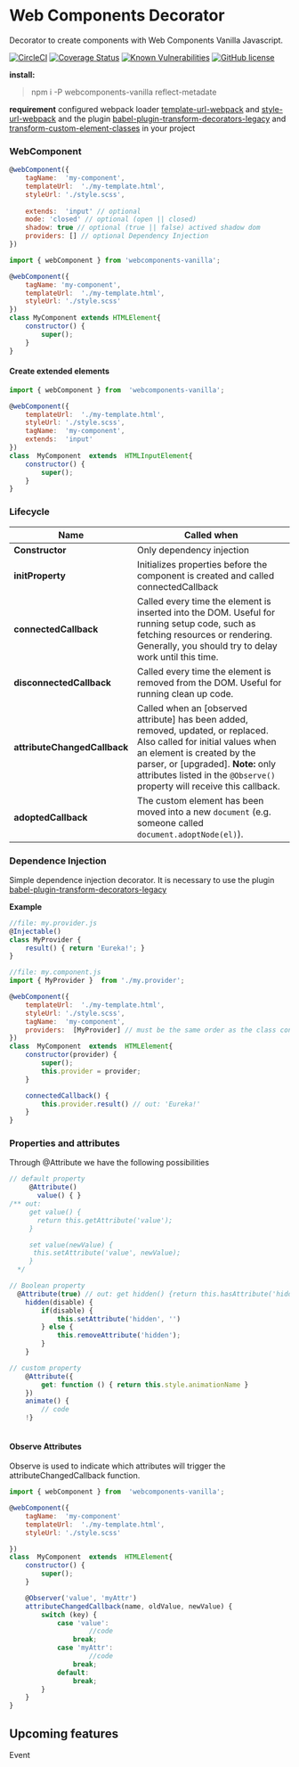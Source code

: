 # Web Components Decorator

Decorator to create components with Web Components Vanilla Javascript.

[![CircleCI](https://circleci.com/gh/VagnerSilva/-webcomponentjs/tree/master.svg?style=svg)](https://circleci.com/gh/VagnerSilva/-webcomponentjs/tree/master) [![Coverage Status](https://coveralls.io/repos/github/VagnerSilva/-webcomponentjs/badge.svg?branch=master)](https://coveralls.io/github/VagnerSilva/-webcomponentjs?branch=master) [![Known Vulnerabilities](https://snyk.io/test/github/VagnerSilva/-webcomponentjs/badge.svg?targetFile=package.json)](https://snyk.io/test/github/VagnerSilva/-webcomponentjs?targetFile=package.json) [![GitHub license](https://img.shields.io/github/license/VagnerSilva/-webcomponentjs.svg)](https://github.com/VagnerSilva/-webcomponentjs/blob/master/LICENSE)

**install:** 
> npm i -P webcomponents-vanilla reflect-metadate

**requirement** configured webpack loader [template-url-webpack](https://www.npmjs.com/package/template-url-webpack#webpack) 
and [style-url-webpack](https://www.npmjs.com/package/style-url-webpack)
and the plugin [babel-plugin-transform-decorators-legacy](http://babeljs.io/docs/en/babel-plugin-transform-decorators) and [transform-custom-element-classes](https://github.com/github/babel-plugin-transform-custom-element-classes) in your project


### WebComponent

```js
@webComponent({
	tagName:  'my-component',
	templateUrl:  './my-template.html',
	styleUrl: './style.scss',
	
	extends:  'input' // optional
	mode: 'closed' // optional (open || closed)
	shadow: true // optional (true || false) actived shadow dom
	providers: [] // optional Dependency Injection
})

```

```js
import { webComponent } from 'webcomponents-vanilla';

@webComponent({
	tagName: 'my-component',
	templateUrl:  './my-template.html',
	styleUrl: './style.scss'
})
class MyComponent extends HTMLElement{
	constructor() {
		super();
	}
}
```

#### Create extended elements

```js
import { webComponent } from  'webcomponents-vanilla';

@webComponent({
	templateUrl:  './my-template.html',
	styleUrl: './style.scss',
	tagName:  'my-component',
	extends:  'input'
})
class  MyComponent  extends  HTMLInputElement{
	constructor() {
		super();
	}
}
```

### Lifecycle
|    Name |Called when|
|----------------|--------------------------------------------|
|**Constructor** |  Only dependency injection
|**initProperty**| Initializes properties before the component is created and called connectedCallback
|**connectedCallback**|Called every time the element is inserted into the DOM. Useful for running setup code, such as fetching resources or rendering. Generally, you should try to delay work until this time.
|**disconnectedCallback**|Called every time the element is removed from the DOM. Useful for running clean up code.
|**attributeChangedCallback** |Called when an [observed attribute] has been added, removed, updated, or replaced. Also called for initial values when an element is created by the parser, or [upgraded]. **Note:** only attributes listed in the `@Observe()` property will receive this callback.
|**adoptedCallback**| The custom element has been moved into a new `document` (e.g. someone called `document.adoptNode(el)`).


### Dependence Injection
Simple dependence injection decorator.
It is necessary to use the plugin [babel-plugin-transform-decorators-legacy](http://babeljs.io/docs/en/babel-plugin-transform-decorators)

**Example**

```js
//file: my.provider.js
@Injectable()
class MyProvider {
	result() { return 'Eureka!'; }
}
```

```js
//file: my.component.js
import { MyProvider }  from './my.provider';

@webComponent({
	templateUrl:  './my-template.html',
	styleUrl: './style.scss',
	tagName:  'my-component',
	providers:  [MyProvider] // must be the same order as the class constructor
})
class  MyComponent  extends  HTMLElement{
	constructor(provider) {
		super();
		this.provider = provider;
	}

	connectedCallback() {
		this.provider.result() // out: 'Eureka!'
	}
}
```




### Properties and attributes


Through @Attribute we have the following possibilities

```js
// default property
     @Attribute()
	   value() { }
/** out:
	 get value() {
	   return this.getAttribute('value');
	 }

	 set value(newValue) {
	  this.setAttribute('value', newValue);
	 }
  */
```

```js
// Boolean property
  @Attribute(true) // out: get hidden() {return this.hasAttribute('hidden');}
	hidden(disable) {
        if(disable) {
            this.setAttribute('hidden', '')
        } else {
            this.removeAttribute('hidden');
        }
    }
```

```js
// custom property
    @Attribute({
        get: function () { return this.style.animationName }
    })
    animate() {
        // code
    !}
	   
```

#### Observe Attributes
Observe is used to indicate which attributes will trigger the attributeChangedCallback function.

```js
import { webComponent } from  'webcomponents-vanilla';

@webComponent({
	tagName:  'my-component'
	templateUrl:  './my-template.html',
	styleUrl: './style.scss'

})
class  MyComponent  extends  HTMLElement{
	constructor() {
		super();
	}

	@Observer('value', 'myAttr')
	attributeChangedCallback(name, oldValue, newValue) {
		switch (key) {
			case 'value':
					//code
				break;
			case 'myAttr':
					//code
				break;
			default:
				break;
		}
	}
}

```



## Upcoming features
Event
